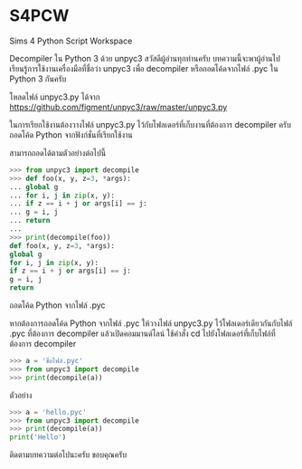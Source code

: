 # S4PCW
Sims 4 Python Script Workspace

Decompiler ใน Python 3 ด้วย unpyc3
สวัสดีผู้อ่านทุกท่านครับ บทความนี้จะพาผู้อ่านไปเรียนรู้การใช้งานเครื่องมือที่ชื่อว่า unpyc3 เพื่อ decompiler หรือถอดโค้ดจากไฟล์ .pyc ใน Python 3 กันครับ


โหลดไฟล์ unpyc3.py ได้จาก https://github.com/figment/unpyc3/raw/master/unpyc3.py

ในการเรียกใช้งานต้องวางไฟล์ unpyc3.py ไว้กับโฟลเดอร์ที่เก็บงานที่ต้องการ decompiler ครับ
ถอดโค้ด Python จากฟังก์ชั่นที่เรียกใช้งาน

สามารถถอดได้ตามตัวอย่างต่อไปนี้

```python
>>> from unpyc3 import decompile
>>> def foo(x, y, z=3, *args):
... global g
... for i, j in zip(x, y):
... if z == i + j or args[i] == j:
... g = i, j
... return
...
>>> print(decompile(foo))
def foo(x, y, z=3, *args):
global g
for i, j in zip(x, y):
if z == i + j or args[i] == j:
g = i, j
return
```
ถอดโค้ด Python จากไฟล์ .pyc

หากต้องการถอดโค้ด Python จากไฟล์ .pyc
ให้วางไฟล์ unpyc3.py ไว้โฟลเดอร์เดียวกันกับไฟล์ .pyc ที่ต้องการ decompiler แล้วเปิดคอมมานด์ไลน์ ใช้คำสั่ง cd ไปยังโฟลเดอร์ที่เก็บไฟล์ที่ต้องการ decompiler
```python
>>> a = 'ชื่อไฟล์.pyc'
>>> from unpyc3 import decompile
>>> print(decompile(a))
```
ตัวอย่าง
```python
>>> a = 'hello.pyc'
>>> from unpyc3 import decompile
>>> print(decompile(a))
print('Hello')
```
ติดตามบทความต่อไปนะครับ
ขอบคุณครับ
